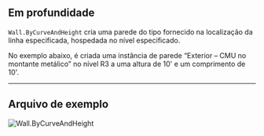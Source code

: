 ## Em profundidade
`Wall.ByCurveAndHeight` cria uma parede do tipo fornecido na localização da linha especificada, hospedada no nível especificado.

No exemplo abaixo, é criada uma instância de parede “Exterior – CMU no montante metálico” no nível R3 a uma altura de 10' e um comprimento de 10'.
___
## Arquivo de exemplo

![Wall.ByCurveAndHeight](./Revit.Elements.Wall.ByCurveAndHeight_img.jpg)
